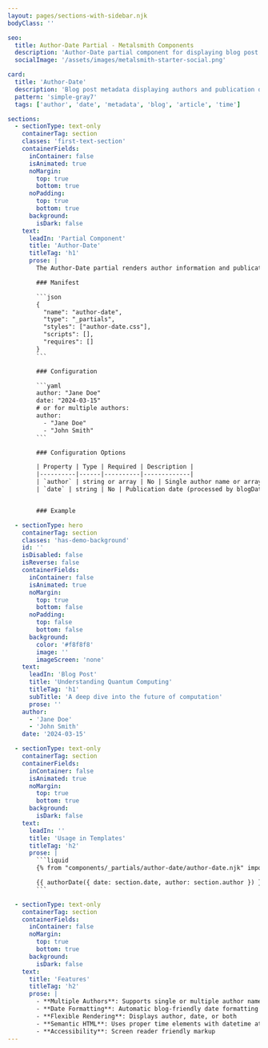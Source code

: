 ```yaml
---
layout: pages/sections-with-sidebar.njk
bodyClass: ''

seo:
  title: Author-Date Partial - Metalsmith Components
  description: 'Author-Date partial component for displaying blog post metadata with author and publication date'
  socialImage: '/assets/images/metalsmith-starter-social.png'

card:
  title: 'Author-Date'
  description: 'Blog post metadata displaying authors and publication date'
  pattern: 'simple-gray7'
  tags: ['author', 'date', 'metadata', 'blog', 'article', 'time']

sections:
  - sectionType: text-only
    containerTag: section
    classes: 'first-text-section'
    containerFields:
      inContainer: false
      isAnimated: true
      noMargin:
        top: true
        bottom: true
      noPadding:
        top: true
        bottom: true
      background:
        isDark: false
    text:
      leadIn: 'Partial Component'
      title: 'Author-Date'
      titleTag: 'h1'
      prose: |
        The Author-Date partial renders author information and publication dates for blog posts and articles. It handles both single authors and multiple co-authors, and formats dates using a blog-friendly format.

        ### Manifest

        ```json
        {
          "name": "author-date",
          "type": "_partials",
          "styles": ["author-date.css"],
          "scripts": [],
          "requires": []
        }
        ```

        ### Configuration

        ```yaml
        author: "Jane Doe"
        date: "2024-03-15"
        # or for multiple authors:
        author:
          - "Jane Doe"
          - "John Smith"
        ```

        ### Configuration Options

        | Property | Type | Required | Description |
        |----------|------|----------|-------------|
        | `author` | string or array | No | Single author name or array of names |
        | `date` | string | No | Publication date (processed by blogDate filter) |


        ### Example

  - sectionType: hero
    containerTag: section
    classes: 'has-demo-background'
    id: ''
    isDisabled: false
    isReverse: false
    containerFields:
      inContainer: false
      isAnimated: true
      noMargin:
        top: true
        bottom: false
      noPadding:
        top: false
        bottom: false
      background:
        color: '#f8f8f8'
        image: ''
        imageScreen: 'none'
    text:
      leadIn: 'Blog Post'
      title: 'Understanding Quantum Computing'
      titleTag: 'h1'
      subTitle: 'A deep dive into the future of computation'
      prose: ''
    author:
      - 'Jane Doe'
      - 'John Smith'
    date: '2024-03-15'

  - sectionType: text-only
    containerTag: section
    containerFields:
      inContainer: false
      isAnimated: true
      noMargin:
        top: true
        bottom: true
      background:
        isDark: false
    text:
      leadIn: ''
      title: 'Usage in Templates'
      titleTag: 'h2'
      prose: |
        ```liquid
        {% from "components/_partials/author-date/author-date.njk" import authorDate %}

        {{ authorDate({ date: section.date, author: section.author }) }}
        ```

  - sectionType: text-only
    containerTag: section
    containerFields:
      inContainer: false
      noMargin:
        top: true
        bottom: true
      background:
        isDark: false
    text:
      title: 'Features'
      titleTag: 'h2'
      prose: |
        - **Multiple Authors**: Supports single or multiple author names
        - **Date Formatting**: Automatic blog-friendly date formatting
        - **Flexible Rendering**: Displays author, date, or both
        - **Semantic HTML**: Uses proper time elements with datetime attributes
        - **Accessibility**: Screen reader friendly markup
---
```

